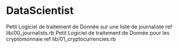 # DataScientist
 
Petit Logiciel de traitement de Donnée sur une liste de journaliste
ref lib/00_journalists.rb
Petit Logiciel de traitement de Donnée pour les cryptomonnaie
ref lib/01_cryptocurrencies.rb

